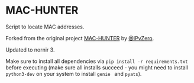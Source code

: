 # MAC-HUNTER

Script to locate MAC addresses.

Forked from the original project [MAC-HUNTER](https://github.com/IPvZero/MAC-HUNTER) by [@IPvZero](https://twitter.com/IPvZero).

Updated to nornir 3.

Make sure to install all dependencies via `pip install -r requirements.txt` before executing (make sure all installs succeed - you might need to install `python3-dev` on your system to install `genie ` and `pyats`).
